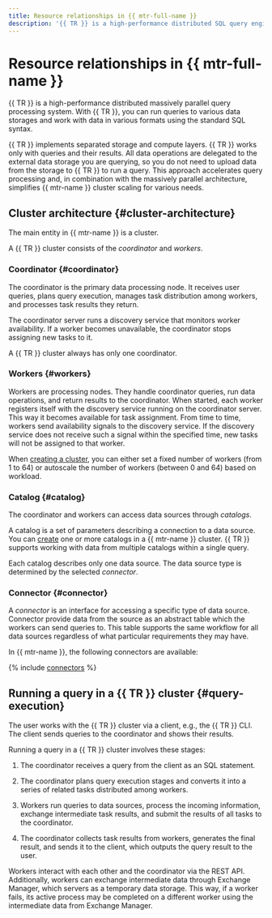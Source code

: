 ```yaml
---
title: Resource relationships in {{ mtr-full-name }}
description: '{{ TR }} is a high-performance distributed SQL query engine. With {{ mtr-name }}, you can run queries to various data storages and work with data in various formats using the standard SQL syntax. The main entity {{ mtr-name }} operates is a cluster.'
---
```


# Resource relationships in {{ mtr-full-name }}

{{ TR }} is a high-performance distributed massively parallel query processing system. With {{ TR }}, you can run queries to various data storages and work with data in various formats using the standard SQL syntax.

{{ TR }} implements separated storage and compute layers. {{ TR }} works only with queries and their results. All data operations are delegated to the external data storage you are querying, so you do not need to upload data from the storage to {{ TR }} to run a query. This approach accelerates query processing and, in combination with the massively parallel architecture, simplifies {{ mtr-name }} cluster scaling for various needs.

## Cluster architecture {#cluster-architecture}

The main entity in {{ mtr-name }} is a cluster.

A {{ TR }} cluster consists of the _coordinator_ and _workers_.

### Coordinator {#coordinator}

The coordinator is the primary data processing node. It receives user queries, plans query execution, manages task distribution among workers, and processes task results they return.

The coordinator server runs a discovery service that monitors worker availability. If a worker becomes unavailable, the coordinator stops assigning new tasks to it.

A {{ TR }} cluster always has only one coordinator.

### Workers {#workers}

Workers are processing nodes. They handle coordinator queries, run data operations, and return results to the coordinator. When started, each worker registers itself with the discovery service running on the coordinator server. This way it becomes available for task assignment. From time to time, workers send availability signals to the discovery service. If the discovery service does not receive such a signal within the specified time, new tasks will not be assigned to that worker.

When [creating a cluster](../operations/cluster-create.md), you can either set a fixed number of workers (from 1 to 64) or autoscale the number of workers (between 0 and 64) based on workload.

### Catalog {#catalog}

The coordinator and workers can access data sources through _catalogs_.

A catalog is a set of parameters describing a connection to a data source. You can [create](../operations/catalog-create.md) one or more catalogs in a {{ mtr-name }} cluster. {{ TR }} supports working with data from multiple catalogs within a single query.

Each catalog describes only one data source. The data source type is determined by the selected _connector_.

### Connector {#connector}

A _connector_ is an interface for accessing a specific type of data source. Connector provide data from the source as an abstract table which the workers can send queries to. This table supports the same workflow for all data sources regardless of what particular requirements they may have.

In {{ mtr-name }}, the following connectors are available:

{% include [connectors](../../_includes/managed-trino/connector-list.md) %}

## Running a query in a {{ TR }} cluster {#query-execution}

The user works with the {{ TR }} cluster via a client, e.g., the {{ TR }} CLI. The client sends queries to the coordinator and shows their results.

Running a query in a {{ TR }} cluster involves these stages:

1. The coordinator receives a query from the client as an SQL statement.

1. The coordinator plans query execution stages and converts it into a series of related tasks distributed among workers.

1. Workers run queries to data sources, process the incoming information, exchange intermediate task results, and submit the results of all tasks to the coordinator.

1. The coordinator collects task results from workers, generates the final result, and sends it to the client, which outputs the query result to the user.

Workers interact with each other and the coordinator via the REST API. Additionally, workers can exchange intermediate data through Exchange Manager, which servers as a temporary data storage. This way, if a worker fails, its active process may be completed on a different worker using the intermediate data from Exchange Manager.
